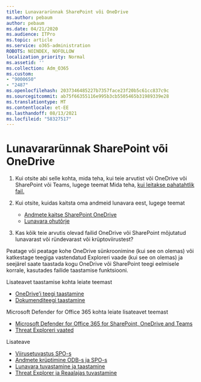 ```yaml
---
title: Lunavararünnak SharePoint või OneDrive
ms.author: pebaum
author: pebaum
ms.date: 04/21/2020
ms.audience: ITPro
ms.topic: article
ms.service: o365-administration
ROBOTS: NOINDEX, NOFOLLOW
localization_priority: Normal
ms.assetid: ''
ms.collection: Adm_O365
ms.custom:
- "9000650"
- "2487"
ms.openlocfilehash: 2037346485227b7357face23f20b5c61cc837c9c
ms.sourcegitcommit: ab75f66355116e995b3cb5505465b31989339e28
ms.translationtype: MT
ms.contentlocale: et-EE
ms.lasthandoff: 08/13/2021
ms.locfileid: "58327517"
---
```

# <a name="ransomware-attack-in-sharepoint-or-onedrive"></a>Lunavararünnak SharePoint või OneDrive

1.  Kui otsite abi selle kohta, mida teha, kui teie arvutist või OneDrive või SharePoint või Teams, lugege teemat Mida teha, [kui leitakse pahatahtlik fail.](https://support.office.com/en-ie/article/what-to-do-when-a-malicious-file-is-found-in-sharepoint-online-onedrive-or-microsoft-teams-01e902ad-a903-4e0f-b093-1e1ac0c37ad2)
2. Kui otsite, kuidas kaitsta oma andmeid lunavara eest, lugege teemat
    - [Andmete kaitse SharePoint OneDrive](https://docs.microsoft.com/sharepoint/safeguarding-your-data) 
    - [Lunavara ohutõrje](https://docs.microsoft.com/windows/security/threat-protection/intelligence/ransomware-malware)    

3.  Kas kõik teie arvutis olevad failid OneDrive või SharePoint mõjutatud lunavarast või ründevarast või krüptoviirustest? 

Peatage või peatage kohe OneDrive sünkroonimine (kui see on olemas) või katkestage teegiga vastendatud Exploreri vaade (kui see on olemas) ja seejärel saate taastada kogu OneDrive või SharePoint teegi eelmisele korrale, kasutades failide taastamise funktsiooni. 

Lisateavet taastamise kohta leiate teemast

- [OneDrive’i teegi taastamine](https://support.office.com/article/restore-your-onedrive-fa231298-759d-41cf-bcd0-25ac53eb8a150)
- [Dokumenditeegi taastamine](https://support.office.com/article/restore-a-document-library-317791c3-8bd0-4dfd-8254-3ca90883d39a)

Microsoft Defender for Office 365 kohta leiate lisateavet teemast
- [Microsoft Defender for Office 365 for SharePoint, OneDrive and Teams](https://docs.microsoft.com/microsoft-365/security/office-365-security/atp-for-spo-odb-and-teams)
- [Threat Exploreri vaated](https://docs.microsoft.com/microsoft-365/security/office-365-security/threat-explorer-views)

Lisateave

- [Viirusetuvastus SPO-s](https://docs.microsoft.com/microsoft-365/security/office-365-security/virus-detection-in-spo)</br>
- [Andmete krüptimine ODB-s ja SPO-s](https://docs.microsoft.com/microsoft-365/compliance/data-encryption-in-odb-and-spo)</br>
- [Lunavara tuvastamine ja taastamine](https://support.office.com/article/Ransomware-detection-and-recovering-your-files-0d90ec50-6bfd-40f4-acc7-b8c12c73637f)</br>
- [Threat Explorer ja Reaalajas tuvastamine](https://docs.microsoft.com/microsoft-365/security/office-365-security/threat-explorer-views)
